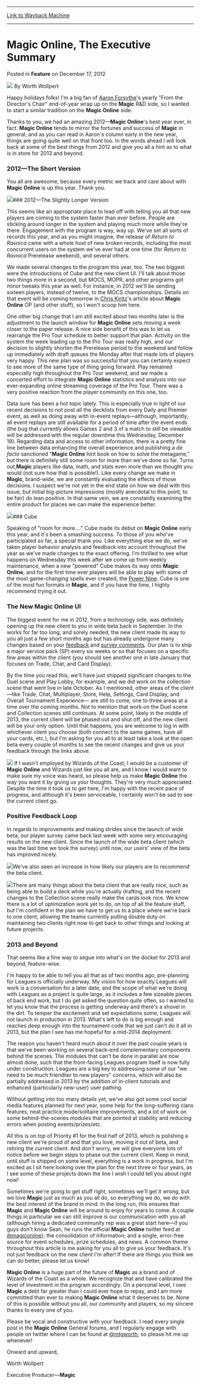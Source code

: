 
---
[Link to Wayback Machine](https://web.archive.org/web/20210207072831/https://magic.wizards.com/en/articles/archive/magic-online-executive-summary-2012-12-17)

[_metadata_:author]:- "Worth Wollpert"
[_metadata_:description]:- "Happy holidays folks! I'm a big fan of Aaron Forsythe's yearly `From the Director's Chair` end-of-year wrap up on the Magic R&D side, so I wanted to start a similar tradition on the Magic Online side."
[_metadata_:generator]:- "Drupal 7 (http://drupal.org)"
[_metadata_:node]:- "682061"
[_metadata_:publish_date]:- "2012-12-17"
[_metadata_:source]:- "div-main-content"
[_metadata_:title]:- "Magic Online, The Executive Summary"
[_metadata_:wayback_capture_timestamp]:- "2021-02-07 07:28:31"
[_metadata_:wayback_raw_url]:- "https://web.archive.org/web/20210207072831id_/https://magic.wizards.com/en/articles/archive/magic-online-executive-summary-2012-12-17"
[_metadata_:wayback_url]:- "https://magic.wizards.com/en/articles/archive/magic-online-executive-summary-2012-12-17"
---


Magic Online, The Executive Summary
===================================



 Posted in **Feature**
 on December 17, 2012 






![](https://media.magic.wizards.com/styles/auth_small/public/images/person/worth-wollpert.jpg)
By Worth Wollpert












Happy holidays folks! I'm a big fan of [Aaron Forsythe](http://www.wizards.com/Magic/Magazine/Archive.aspx?author=Aaron%20Forsythe)'s yearly "From the Director's Chair" end-of-year wrap up on the **Magic** R&D side, so I wanted to start a similar tradition on the **Magic Online** side.


Thanks to you, we had an amazing 2012—**Magic Online**'s best year ever, in fact. **Magic Online** tends to mirror the fortunes and success of **Magic** in general, and as you can read in Aaron's column early in the new year, things are going quite well on that front too. In the words ahead I will look back at some of the best things from 2012 and give you all a hint as to what is in store for 2013 and beyond.


### 2012—The Short Version


You all are awesome, because every metric we track and care about with **Magic Online** is up this year. Thank you.


![](https://media.magic.wizards.com/image_legacy_migration/images/magic/daily/features/feat226a_thankyou.jpg)### 2012—The Slightly Longer Version


This seems like an appropriate place to lead off with telling you all that new players are coming to the system faster than ever before. People are sticking around longer in the system and playing much more while they're there. Engagement with the program is way, way up. We've set all sorts of records this year, and as you might imagine, the release of *Return to Ravnica* came with a whole host of new broken records, including the most concurrent users on the system we've ever had at one time (for *Return to Ravnica* Prerelease weekend), and several others.


We made several changes to the program this year, too. The two biggest were the introductions of Cube and the new client UI. I'll talk about those two things more in a second, but MOCS, MOPR, and other programs got minor tweaks this year as well. For instance, in 2012 we'll be sending sixteen players, instead of twelve, to the MOCS championships. Details on that event will be coming tomorrow in [Chris Kiritz](http://www.wizards.com/Magic/Magazine/Archive.aspx?author=Chris%20Kiritz)'s article about **Magic Online** OP (and other stuff), so I won't scoop him here.


One other big change that I am still excited about two months later is the adjustment to the launch window for **Magic Online** sets moving a week closer to the paper release. A nice side benefit of this was to let us rearrange the Pro Tour schedule to better support that plan. Activity on the system the week leading up to the Pro Tour was really high, and our decision to slightly shorten the Prerelease period to the weekend and follow up immediately with draft queues the Monday after that made lots of players very happy. This new plan was so successful that you can certainly expect to see more of the same type of thing going forward. Play remained especially high throughout the Pro Tour weekend, and we made a concerted effort to integrate **Magic Online** statistics and analysis into our ever-expanding online streaming coverage of the Pro Tour. There was a very positive reaction from the player community on this one, too.


Data sure has been a hot topic lately. This is especially true in light of our recent decisions to not post all the decklists from every Daily and Premier event, as well as doing away with in-event replays—although, importantly, all event replays are still available for a period of time after the event ends (the bug that currently allows Games 2 and 3 of a match to still be viewable will be addressed with the regular downtime this Wednesday, December 19). Regarding data and access to other information, there is a pretty fine line between data enhancing the overall experience and publishing a *de facto* sanctioned "**Magic Online** hint book on how to solve the metagame," but there is definitely still some room for more than we've done so far. Turns out,**Magic** players like data, math, and stats even more than we thought you would (not sure how that is possible!). Like every change we make in **Magic**, brand-wide, we are constantly evaluating the effects of those decisions. I suspect we're not yet in the end state on how we deal with this issue, but initial big-picture impressions (mostly anecdotal to this point, to be fair) do lean positive. In that same vein, we are constantly examining the entire product for places we can make the experience better.


![](https://media.magic.wizards.com/image_legacy_migration/images/magic/daily/features/feat226a_cube.jpg)### Cube


Speaking of "room for more...." Cube made its debut on **Magic Online** early this year, and it's been a smashing success. To those of you who've participated so far, a special thank you. Like everything else we do, we've taken player behavior analysis and feedback into account throughout the year as we've made changes to the exact offering. I'm thrilled to see what happens on Wednesday this week after we come up from weekly maintenance, when a new "powered" Cube makes its way onto **Magic Online**, and for the first time ever players will be able to play with some of the most game-changing spells ever created, the [Power Nine](/en/articles/archive/power-nine-2003-10-15-0). Cube is one of the most fun formats in **Magic**, and if you have the time, I highly recommend trying it out.


### The New **Magic Online** UI


The biggest event for me in 2012, from a technology side, was definitely opening up the new client to you in wide beta back in September. In the works for far too long, and sorely needed, the new client made its way to you all just a few short months ago but has already undergone many changes based on your [feedback](http://www.surveygizmo.com/s3/1028055/Magic-Online-Wide-Beta-Feedback-Form) and [survey comments](http://www.surveygizmo.com/s3/1112822/MTGO-Wide-Beta-Survey-2-December-11-2012). Our plan is to ship a major service pack (SP) every six weeks or so that focuses on a specific few areas within the client (you should see another one in late January that focuses on Trade, Chat, and Card Display).


By the time you read this, we'll have just shipped significant changes to the Duel scene and Play Lobby, for example, and we did work on the collection scene that went live in late October. As I mentioned, other areas of the client—like Trade, Chat, Multiplayer, Store, Help, Settings, Card Display, and Overall Tournament Experience— are still to come, one to three areas at a time over the coming months. Not to mention that work on the Duel scene and Collection scenes still continues. At some point, likely in the middle of 2013, the current client will be phased out and shut off, and the new client will be your only option. Until that happens, you are welcome to log in with whichever client you choose (both connect to the same games, have all your cards, etc.), but I'm asking for you all to at least take a look at the open beta every couple of months to see the recent changes and give us your feedback through the links above.


 [![](https://media.magic.wizards.com/image_legacy_migration/images/magic/daily/features/feat226a_ui.jpg)](http://www.wizards.com/Magic/Digital/MagicOnline.aspx)
If I wasn't employed by Wizards of the Coast, I would be a customer of **Magic Online** and Wizards just like you all are, and I know I would want to make sure my voice was heard, so please help us make **Magic Online** the way you want it by giving us your thoughts. They're very much appreciated. Despite the time it took us to get here, I'm happy with the recent pace of progress, and although it's been serviceable, I certainly won't be sad to see the current client go.


### Positive Feedback Loop


In regards to improvements and making strides since the launch of wide beta, our player survey came back last week with some very encouraging results on the new client. Since the launch of the wide beta client (which was the last time we took the survey) until now, our users' view of the beta has improved nicely.


![](https://media.magic.wizards.com/image_legacy_migration/images/magic/daily/features/feat226a_chart1.jpg)We've also seen an increase in how likely our players are to recommend the beta client.


![](https://media.magic.wizards.com/image_legacy_migration/images/magic/daily/features/feat226a_chart2.jpg)There are many things about the beta client that are really nice, such as being able to build a deck while you're actually drafting, and the recent changes to the Collection scene really make the cards look nice. We know there is a lot of optimization work yet to do, on top of all the feature stuff, but I'm confident in the plan we have to get us to a place where we're back to one client, allowing the teams currently pulling double duty on maintaining two clients right now to get back to other things and looking at future projects.


### 2013 and Beyond


That seems like a fine way to segue into what's on the docket for 2013 and beyond, feature-wise.


I'm happy to be able to tell you all that as of two months ago, pre-planning for Leagues is officially underway. My vision for how exactly Leagues will work is a conversation for a later date, and the scope of what we're doing with Leagues as a project is quite large, as it includes a few sizeable pieces of back end work, but I do get asked the question quite often, so I wanted to let you know that the process is getting underway and there's a shovel in the dirt. To temper the excitement and set expectations some, Leagues will not launch in production in 2013. What's left to do is big enough and reaches deep enough into the tournament code that we just can't do it all in 2013, but the plan I see has me hopeful for a mid-2014 deployment.


The reason you haven't heard much about it over the past couple years is that we've been working on several back-end complementary components behind the scenes. The modules that can't be done in parallel are now almost done, such that the front-facing Leagues program itself is now fully under construction. Leagues are a big key to addressing some of our "we need to be much friendlier to new players" concerns, which will also be partially addressed in 2013 by the addition of in-client tutorials and enhanced (particularly new-user) user pathing.


Without getting into too many details yet, we've also got some cool social media features planned for next year, some help for the long-suffering clans features, neat practice mode/solitaire improvements, and a lot of work on some behind-the-scenes modules that are pointed at stability and reducing errors when posting events/prizes/etc.


All this is on top of Priority #1 for the first half of 2013, which is polishing a new client we're proud of and that you love, moving it out of beta, and retiring the current client. And don't worry, we will give everyone lots of notice before we begin steps to phase out the current client. Keep in mind, until stuff is shipped on some level, everything is a work in progress, but I'm excited as I sit here looking over the plan for the next three or four years, as I see some of these projects down the line I wish I could tell you about right now!


Sometimes we're going to get stuff right, sometimes we'll get it wrong, but we love **Magic** just as much as you all do, so everything we do, we do with the best interest of the brand in mind. In the long run, this ensures that **Magic** and **Magic Online** will be around to enjoy for years to come. A couple things in particular we can still improve is our communication with you all (although hiring a dedicated community rep was a great start here—if you guys don't know Sean, he runs the official **Magic Online** twitter feed at [@magiconline](/en/articles/archive/event-coverage/pro-tour-gatecrash-qualifier-season-top-8-standard-decklists-2015-50)); the consolidation of information; and a single, error-free source for event schedules, prize schedules, and news. A common theme throughout this article is me asking for you all to give us your feedback. It's not just feedback on the new client I'm after! If there are things you think we can do better, please let us know!


**Magic Online** is a huge part of the future of **Magic** as a brand and of Wizards of the Coast as a whole. We recognize that and have calibrated the level of investment in the program accordingly. On a personal level, I owe **Magic** a debt far greater than I could ever hope to repay, and I am more committed than ever to making **Magic Online** what it deserves to be. None of this is possible without you all, our community and players, so my sincere thanks to every one of you.


Please be vocal and constructive with your feedback. I read every single post in the **Magic Online** General forums, and I regularly engage with people on twitter where I can be found at [@mtgworth](https://twitter.com/mtgworth), so please hit me up whenever!


Onward and upward,


Worth Wollpert  

Executive Producer—**Magic**









